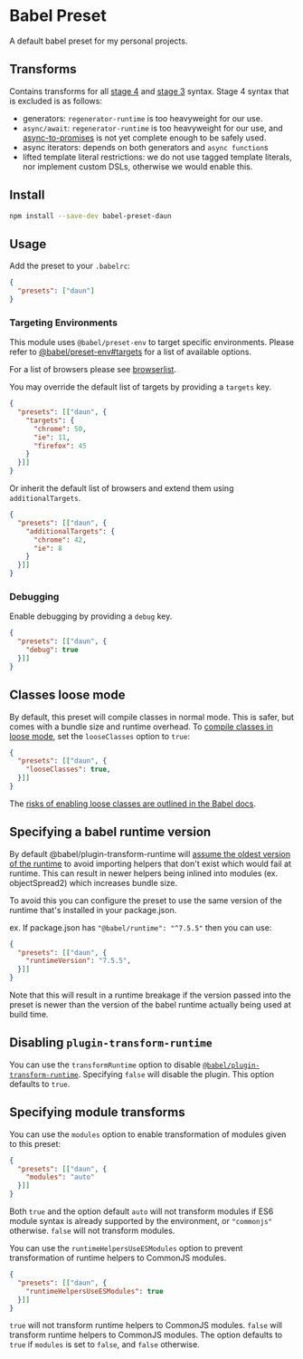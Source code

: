 # Babel Preset

A default babel preset for my personal projects.

## Transforms

Contains transforms for all [stage 4](https://tc39.github.io/ecma262/) and [stage 3](https://github.com/tc39/proposals#active-proposals) syntax. Stage 4 syntax that is excluded is as follows:

- generators: `regenerator-runtime` is too heavyweight for our use.
- `async/await`: `regenerator-runtime` is too heavyweight for our use, and [async-to-promises](https://www.npmjs.com/package/babel-plugin-async-to-promises) is not yet complete enough to be safely used.
- async iterators: depends on both generators and `async function`s
- lifted template literal restrictions: we do not use tagged template literals, nor implement custom DSLs, otherwise we would enable this.

## Install

```sh
npm install --save-dev babel-preset-daun
```

## Usage

Add the preset to your `.babelrc`:

```json
{
  "presets": ["daun"]
}
```

### Targeting Environments

This module uses `@babel/preset-env` to target specific environments. Please refer to [@babel/preset-env#targets](https://babeljs.io/docs/en/babel-preset-env#targets) for a list of available options.

For a list of browsers please see [browserlist](https://github.com/ai/browserslist).

You may override the default list of targets by providing a `targets` key.

```json
{
  "presets": [["daun", {
    "targets": {
      "chrome": 50,
      "ie": 11,
      "firefox": 45
    }
  }]]
}
```

Or inherit the default list of browsers and extend them using `additionalTargets`.

```json
{
  "presets": [["daun", {
    "additionalTargets": {
      "chrome": 42,
      "ie": 8
    }
  }]]
}
```

### Debugging

Enable debugging by providing a `debug` key.

```json
{
  "presets": [["daun", {
    "debug": true
  }]]
}
```

## Classes loose mode

By default, this preset will compile classes in normal mode. This is safer, but comes with a bundle size and runtime overhead. To [compile classes in loose mode](https://babeljs.io/docs/en/babel-plugin-transform-classes#loose), set the `looseClasses` option to `true`:

```json
{
  "presets": [["daun", {
    "looseClasses": true,
  }]]
}
```

The [risks of enabling loose classes are outlined in the Babel docs](https://babeljs.io/docs/en/babel-plugin-transform-classes#loose).

## Specifying a babel runtime version

By default @babel/plugin-transform-runtime will [assume the oldest version of the runtime](https://github.com/babel/babel/blob/e6264a09921c60b8f18870d0a75678e4fa04f0f8/packages/babel-plugin-transform-runtime/src/index.js#L42) to avoid importing helpers that don't exist which would fail at runtime. This can result in newer helpers being inlined into modules (ex. objectSpread2) which increases bundle size.

To avoid this you can configure the preset to use the same version of the runtime that's installed in your package.json.

ex. If package.json has `"@babel/runtime": "^7.5.5"` then you can use:

```json
{
  "presets": [["daun", {
    "runtimeVersion": "7.5.5",
  }]]
}
```

Note that this will result in a runtime breakage if the version passed into the preset is newer than the version of the babel runtime actually being used at build time.

## Disabling `plugin-transform-runtime`

You can use the `transformRuntime` option to disable [`@babel/plugin-transform-runtime`](https://babeljs.io/docs/en/babel-plugin-transform-runtime). Specifying `false` will disable the plugin. This option defaults to `true`.

## Specifying module transforms

You can use the `modules` option to enable transformation of modules given to this preset:

```json
{
  "presets": [["daun", {
    "modules": "auto"
  }]]
}
```

Both `true` and the option default `auto` will not transform modules if ES6 module syntax is already supported by the environment, or `"commonjs"` otherwise. `false` will not transform modules.

You can use the `runtimeHelpersUseESModules` option to prevent transformation of runtime helpers to CommonJS modules.

```json
{
  "presets": [["daun", {
    "runtimeHelpersUseESModules": true
  }]]
}
```

`true` will not transform runtime helpers to CommonJS modules. `false` will transform runtime helpers to CommonJS modules. The option defaults to `true` if `modules` is set to `false`, and `false` otherwise.
